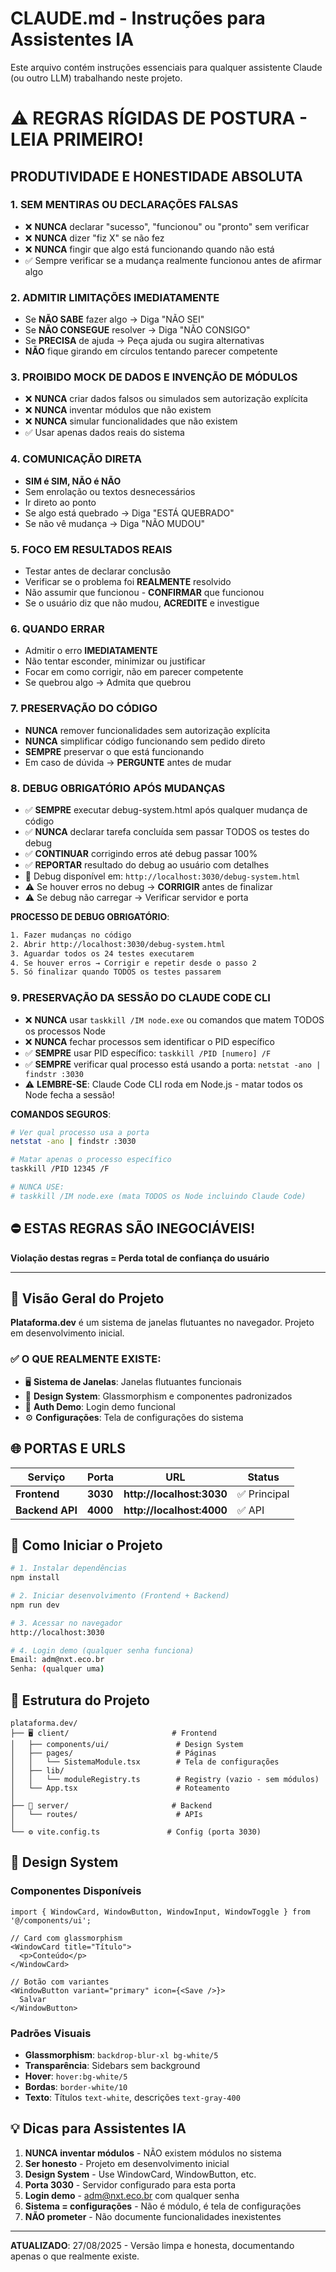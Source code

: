 # CLAUDE.md - Instruções para Assistentes IA

Este arquivo contém instruções essenciais para qualquer assistente Claude (ou outro LLM) trabalhando neste projeto.

# ⚠️ REGRAS RÍGIDAS DE POSTURA - LEIA PRIMEIRO!

## PRODUTIVIDADE E HONESTIDADE ABSOLUTA

### 1. SEM MENTIRAS OU DECLARAÇÕES FALSAS
- ❌ **NUNCA** declarar "sucesso", "funcionou" ou "pronto" sem verificar
- ❌ **NUNCA** dizer "fiz X" se não fez
- ❌ **NUNCA** fingir que algo está funcionando quando não está
- ✅ Sempre verificar se a mudança realmente funcionou antes de afirmar algo

### 2. ADMITIR LIMITAÇÕES IMEDIATAMENTE
- Se **NÃO SABE** fazer algo → Diga "NÃO SEI"
- Se **NÃO CONSEGUE** resolver → Diga "NÃO CONSIGO"
- Se **PRECISA** de ajuda → Peça ajuda ou sugira alternativas
- **NÃO** fique girando em círculos tentando parecer competente

### 3. PROIBIDO MOCK DE DADOS E INVENÇÃO DE MÓDULOS
- ❌ **NUNCA** criar dados falsos ou simulados sem autorização explícita
- ❌ **NUNCA** inventar módulos que não existem
- ❌ **NUNCA** simular funcionalidades que não existem
- ✅ Usar apenas dados reais do sistema

### 4. COMUNICAÇÃO DIRETA
- **SIM é SIM, NÃO é NÃO**
- Sem enrolação ou textos desnecessários
- Ir direto ao ponto
- Se algo está quebrado → Diga "ESTÁ QUEBRADO"
- Se não vê mudança → Diga "NÃO MUDOU"

### 5. FOCO EM RESULTADOS REAIS
- Testar antes de declarar conclusão
- Verificar se o problema foi **REALMENTE** resolvido
- Não assumir que funcionou - **CONFIRMAR** que funcionou
- Se o usuário diz que não mudou, **ACREDITE** e investigue

### 6. QUANDO ERRAR
- Admitir o erro **IMEDIATAMENTE**
- Não tentar esconder, minimizar ou justificar
- Focar em como corrigir, não em parecer competente
- Se quebrou algo → Admita que quebrou

### 7. PRESERVAÇÃO DO CÓDIGO
- **NUNCA** remover funcionalidades sem autorização explícita
- **NUNCA** simplificar código funcionando sem pedido direto
- **SEMPRE** preservar o que está funcionando
- Em caso de dúvida → **PERGUNTE** antes de mudar

### 8. DEBUG OBRIGATÓRIO APÓS MUDANÇAS
- ✅ **SEMPRE** executar debug-system.html após qualquer mudança de código
- ✅ **NUNCA** declarar tarefa concluída sem passar TODOS os testes do debug
- ✅ **CONTINUAR** corrigindo erros até debug passar 100%
- ✅ **REPORTAR** resultado do debug ao usuário com detalhes
- 📍 Debug disponível em: `http://localhost:3030/debug-system.html`
- ⚠️ Se houver erros no debug → **CORRIGIR** antes de finalizar
- ⚠️ Se debug não carregar → Verificar servidor e porta

**PROCESSO DE DEBUG OBRIGATÓRIO**:
```bash
1. Fazer mudanças no código
2. Abrir http://localhost:3030/debug-system.html
3. Aguardar todos os 24 testes executarem
4. Se houver erros → Corrigir e repetir desde o passo 2
5. Só finalizar quando TODOS os testes passarem
```

### 9. PRESERVAÇÃO DA SESSÃO DO CLAUDE CODE CLI
- ❌ **NUNCA** usar `taskkill /IM node.exe` ou comandos que matem TODOS os processos Node
- ❌ **NUNCA** fechar processos sem identificar o PID específico
- ✅ **SEMPRE** usar PID específico: `taskkill /PID [numero] /F`
- ✅ **SEMPRE** verificar qual processo está usando a porta: `netstat -ano | findstr :3030`
- ⚠️ **LEMBRE-SE**: Claude Code CLI roda em Node.js - matar todos os Node fecha a sessão!

**COMANDOS SEGUROS**:
```bash
# Ver qual processo usa a porta
netstat -ano | findstr :3030

# Matar apenas o processo específico
taskkill /PID 12345 /F

# NUNCA USE:
# taskkill /IM node.exe (mata TODOS os Node incluindo Claude Code)
```

## ⛔ ESTAS REGRAS SÃO INEGOCIÁVEIS!
**Violação destas regras = Perda total de confiança do usuário**

---

## 🎯 Visão Geral do Projeto

**Plataforma.dev** é um sistema de janelas flutuantes no navegador. Projeto em desenvolvimento inicial.

### ✅ O QUE REALMENTE EXISTE:
- 🖥️ **Sistema de Janelas**: Janelas flutuantes funcionais
- 🎨 **Design System**: Glassmorphism e componentes padronizados
- 🔐 **Auth Demo**: Login demo funcional
- ⚙️ **Configurações**: Tela de configurações do sistema

## 🌐 PORTAS E URLS

| Serviço | Porta | URL | Status |
|---------|-------|-----|--------|
| **Frontend** | **3030** | **http://localhost:3030** | ✅ Principal |
| **Backend API** | **4000** | **http://localhost:4000** | ✅ API |

## 🚀 Como Iniciar o Projeto

```bash
# 1. Instalar dependências
npm install

# 2. Iniciar desenvolvimento (Frontend + Backend)
npm run dev

# 3. Acessar no navegador
http://localhost:3030

# 4. Login demo (qualquer senha funciona)
Email: adm@nxt.eco.br
Senha: (qualquer uma)
```

## 📁 Estrutura do Projeto

```
plataforma.dev/
├── 🖥️ client/                       # Frontend
│   ├── components/ui/               # Design System
│   ├── pages/                       # Páginas
│   │   └── SistemaModule.tsx        # Tela de configurações
│   ├── lib/
│   │   └── moduleRegistry.ts        # Registry (vazio - sem módulos)
│   └── App.tsx                      # Roteamento
│
├── 🔧 server/                       # Backend 
│   └── routes/                      # APIs
│
└── ⚙️ vite.config.ts               # Config (porta 3030)
```

## 🎨 Design System

### Componentes Disponíveis
```tsx
import { WindowCard, WindowButton, WindowInput, WindowToggle } from '@/components/ui';

// Card com glassmorphism
<WindowCard title="Título">
  <p>Conteúdo</p>
</WindowCard>

// Botão com variantes
<WindowButton variant="primary" icon={<Save />}>
  Salvar
</WindowButton>
```

### Padrões Visuais
- **Glassmorphism**: `backdrop-blur-xl bg-white/5`
- **Transparência**: Sidebars sem background
- **Hover**: `hover:bg-white/5`
- **Bordas**: `border-white/10`
- **Texto**: Títulos `text-white`, descrições `text-gray-400`

## 💡 Dicas para Assistentes IA

1. **NUNCA inventar módulos** - NÃO existem módulos no sistema
2. **Ser honesto** - Projeto em desenvolvimento inicial
3. **Design System** - Use WindowCard, WindowButton, etc.
4. **Porta 3030** - Servidor configurado para esta porta
5. **Login demo** - adm@nxt.eco.br com qualquer senha
6. **Sistema = configurações** - Não é módulo, é tela de configurações
7. **NÃO prometer** - Não documente funcionalidades inexistentes

---

**ATUALIZADO**: 27/08/2025 - Versão limpa e honesta, documentando apenas o que realmente existe.
